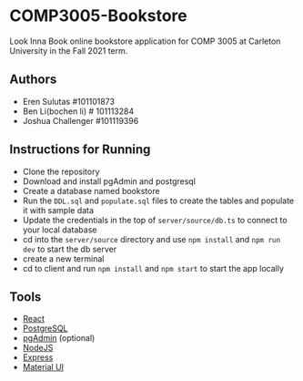 # COMP3005-Bookstore

Look Inna Book online bookstore application for COMP 3005 at Carleton University in the Fall 2021 term.

## Authors
- Eren Sulutas #101101873
- Ben Li(bochen li) # 101113284
- Joshua Challenger #101119396

## Instructions for Running

- Clone the repository
- Download and install pgAdmin and postgresql 
- Create a database named bookstore
- Run the `DDL.sql` and `populate.sql` files to create the tables and populate it with sample data
- Update the credentials in the top of `server/source/db.ts` to connect to your local database
- cd into the `server/source` directory and use `npm install` and `npm run dev` to start the db server
- create a new terminal
- cd to client and run `npm install` and `npm start` to start the app locally

## Tools

- [React](https://create-react-app.dev/)
- [PostgreSQL](https://www.postgresql.org/)
- [pgAdmin](https://www.pgadmin.org/) (optional)
- [NodeJS](https://nodejs.org/en/)
- [Express](https://expressjs.com/)
- [Material UI](https://mui.com/)
